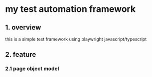 # my test automation framework

## 1. overview
this is a simple test framework using playwright javascript/typescript

## 2. feature

### 2.1 page object model